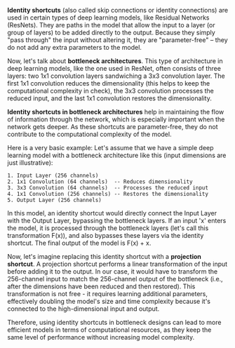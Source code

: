 **Identity shortcuts** (also called skip connections or identity connections) are used in certain types of deep learning models, like Residual Networks (ResNets). They are paths in the model that allow the input to a layer (or group of layers) to be added directly to the output. Because they simply "pass through" the input without altering it, they are "parameter-free" – they do not add any extra parameters to the model.

Now, let's talk about **bottleneck architectures**. This type of architecture in deep learning models, like the one used in ResNet, often consists of three layers: two 1x1 convolution layers sandwiching a 3x3 convolution layer. The first 1x1 convolution reduces the dimensionality (this helps to keep the computational complexity in check), the 3x3 convolution processes the reduced input, and the last 1x1 convolution restores the dimensionality.

**Identity shortcuts in bottleneck architectures** help in maintaining the flow of information through the network, which is especially important when the network gets deeper. As these shortcuts are parameter-free, they do not contribute to the computational complexity of the model. 

Here is a very basic example: Let's assume that we have a simple deep learning model with a bottleneck architecture like this (input dimensions are just illustrative):

```
1. Input Layer (256 channels)
2. 1x1 Convolution (64 channels)  -- Reduces dimensionality
3. 3x3 Convolution (64 channels)  -- Processes the reduced input
4. 1x1 Convolution (256 channels) -- Restores the dimensionality
5. Output Layer (256 channels)
```

In this model, an identity shortcut would directly connect the Input Layer with the Output Layer, bypassing the bottleneck layers. If an input 'x' enters the model, it is processed through the bottleneck layers (let's call this transformation F(x)), and also bypasses these layers via the identity shortcut. The final output of the model is F(x) + x.

Now, let's imagine replacing this identity shortcut with a **projection shortcut**. A projection shortcut performs a linear transformation of the input before adding it to the output. In our case, it would have to transform the 256-channel input to match the 256-channel output of the bottleneck (i.e., after the dimensions have been reduced and then restored). This transformation is not free - it requires learning additional parameters, effectively doubling the model's size and time complexity because it's connected to the high-dimensional input and output.

Therefore, using identity shortcuts in bottleneck designs can lead to more efficient models in terms of computational resources, as they keep the same level of performance without increasing model complexity.
